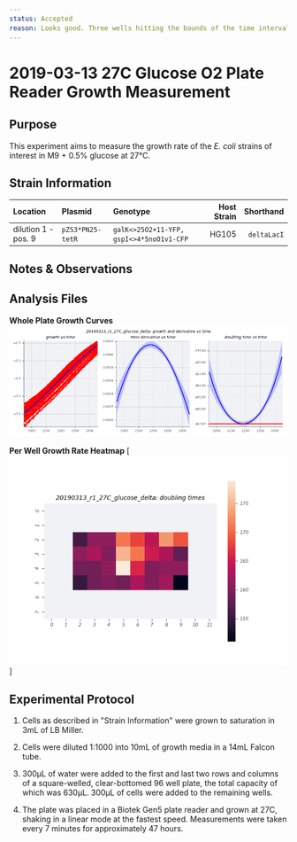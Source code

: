 ```yaml
---
status: Accepted
reason: Looks good. Three wells hitting the bounds of the time interval currently.
---
```


# 2019-03-13 27C Glucose O2 Plate Reader Growth Measurement

## Purpose
This experiment aims to measure the growth rate of the *E. coli* strains of interest in M9 + 0.5% glucose at 27°C.

## Strain Information

| Location | Plasmid | Genotype | Host Strain | Shorthand |
| :------- | :------ | :------- | ----------: | --------: |
| dilution 1 - pos. 9 | `pZS3*PN25-tetR`| `galK<>25O2+11-YFP, gspI<>4*5noO1v1-CFP` |  HG105 |`deltaLacI` |

## Notes & Observations


## Analysis Files

**Whole Plate Growth Curves**
![plate layout](output/delta_glucose/gp_output_curves.png)

**Per Well Growth Rate Heatmap**
[![growth curves](output/delta_glucose/per_well_doubling_times_heatmap.png)]

## Experimental Protocol

1. Cells as described in "Strain Information" were grown to saturation in 3mL of LB Miller.

2. Cells were diluted 1:1000 into 10mL of growth media in a 14mL Falcon tube.

3. 300µL of water were added to the first and last two rows and columns of a square-welled, clear-bottomed 96 well plate, the total capacity of which was 630µL. 300µL of cells were added to the remaining wells.

4. The plate was placed in a Biotek Gen5 plate reader and grown at 27C, shaking in a linear mode at the fastest speed. Measurements were taken every 7 minutes for approximately 47 hours.